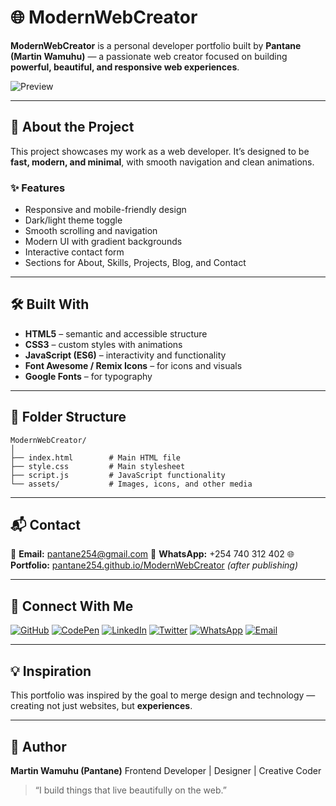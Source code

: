 # 🌐 ModernWebCreator

**ModernWebCreator** is a personal developer portfolio built by **Pantane (Martin Wamuhu)** — a passionate web creator focused on building **powerful, beautiful, and responsive web experiences**.

![Preview](https://ibb.co/JwThJm15)

---

## 🚀 About the Project

This project showcases my work as a web developer. It’s designed to be **fast, modern, and minimal**, with smooth navigation and clean animations.

### ✨ Features

* Responsive and mobile-friendly design
* Dark/light theme toggle
* Smooth scrolling and navigation
* Modern UI with gradient backgrounds
* Interactive contact form
* Sections for About, Skills, Projects, Blog, and Contact

---

## 🛠️ Built With

* **HTML5** – semantic and accessible structure
* **CSS3** – custom styles with animations
* **JavaScript (ES6)** – interactivity and functionality
* **Font Awesome / Remix Icons** – for icons and visuals
* **Google Fonts** – for typography

---

## 🧩 Folder Structure

```
ModernWebCreator/
│
├── index.html        # Main HTML file
├── style.css         # Main stylesheet
├── script.js         # JavaScript functionality
└── assets/           # Images, icons, and other media
```

---

## 📬 Contact

📧 **Email:** [pantane254@gmail.com](mailto:pantane254@gmail.com)
📱 **WhatsApp:** +254 740 312 402
🌐 **Portfolio:** [pantane254.github.io/ModernWebCreator](https://pantane254.github.io/ModernWebCreator) *(after publishing)*

---

## 🔗 Connect With Me

[![GitHub](https://img.shields.io/badge/GitHub-000?logo=github\&logoColor=white)](https://github.com/pantane254)
[![CodePen](https://img.shields.io/badge/CodePen-111?logo=codepen\&logoColor=white)](https://codepen.io/pantane254)
[![LinkedIn](https://img.shields.io/badge/LinkedIn-0A66C2?logo=linkedin\&logoColor=white)](https://linkedin.com/in/pantane254)
[![Twitter](https://img.shields.io/badge/Twitter-1DA1F2?logo=x\&logoColor=white)](https://x.com/pantane254)
[![WhatsApp](https://img.shields.io/badge/WhatsApp-25D366?logo=whatsapp\&logoColor=white)](https://wa.me/254740312402)
[![Email](https://img.shields.io/badge/Email-D14836?logo=gmail\&logoColor=white)](mailto:pantane254@gmail.com)

---

## 💡 Inspiration

This portfolio was inspired by the goal to merge design and technology — creating not just websites, but **experiences**.

---

## 🖤 Author

**Martin Wamuhu (Pantane)**
Frontend Developer | Designer | Creative Coder

> “I build things that live beautifully on the web.”
